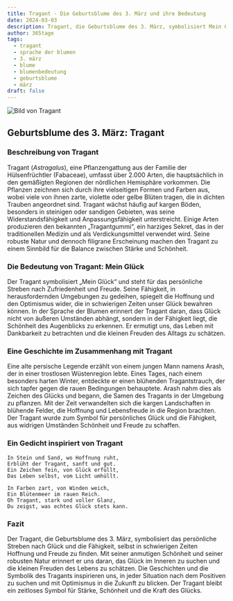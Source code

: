 ```yaml
---
title: Tragant - Die Geburtsblume des 3. März und ihre Bedeutung
date: 2024-03-03
description: Tragant, die Geburtsblume des 3. März, symbolisiert Mein Glück. Erfahre mehr über ihre Geschichte, Bedeutung und Symbolik in der Sprache der Blumen.
author: 365tage
tags:
  - tragant
  - sprache der blumen
  - 3. märz
  - blume
  - blumenbedeutung
  - geburtsblume
  - märz
draft: false
---
```


![Bild von Tragant](https://cdn.pixabay.com/photo/2020/05/31/17/13/astragalus-5243367_640.jpg#center)


## Geburtsblume des 3. März: Tragant

### Beschreibung von Tragant

Tragant (_Astragalus_), eine Pflanzengattung aus der Familie der Hülsenfrüchtler (Fabaceae), umfasst über 2.000 Arten, die hauptsächlich in den gemäßigten Regionen der nördlichen Hemisphäre vorkommen. Die Pflanzen zeichnen sich durch ihre vielseitigen Formen und Farben aus, wobei viele von ihnen zarte, violette oder gelbe Blüten tragen, die in dichten Trauben angeordnet sind. Tragant wächst häufig auf kargen Böden, besonders in steinigen oder sandigen Gebieten, was seine Widerstandsfähigkeit und Anpassungsfähigkeit unterstreicht. Einige Arten produzieren den bekannten „Tragantgummi“, ein harziges Sekret, das in der traditionellen Medizin und als Verdickungsmittel verwendet wird. Seine robuste Natur und dennoch filigrane Erscheinung machen den Tragant zu einem Sinnbild für die Balance zwischen Stärke und Schönheit.

### Die Bedeutung von Tragant: Mein Glück

Der Tragant symbolisiert „Mein Glück“ und steht für das persönliche Streben nach Zufriedenheit und Freude. Seine Fähigkeit, in herausfordernden Umgebungen zu gedeihen, spiegelt die Hoffnung und den Optimismus wider, die in schwierigen Zeiten unser Glück bewahren können. In der Sprache der Blumen erinnert der Tragant daran, dass Glück nicht von äußeren Umständen abhängt, sondern in der Fähigkeit liegt, die Schönheit des Augenblicks zu erkennen. Er ermutigt uns, das Leben mit Dankbarkeit zu betrachten und die kleinen Freuden des Alltags zu schätzen.

### Eine Geschichte im Zusammenhang mit Tragant

Eine alte persische Legende erzählt von einem jungen Mann namens Arash, der in einer trostlosen Wüstenregion lebte. Eines Tages, nach einem besonders harten Winter, entdeckte er einen blühenden Tragantstrauch, der sich tapfer gegen die rauen Bedingungen behauptete. Arash nahm dies als Zeichen des Glücks und begann, die Samen des Tragants in der Umgebung zu pflanzen. Mit der Zeit verwandelten sich die kargen Landschaften in blühende Felder, die Hoffnung und Lebensfreude in die Region brachten. Der Tragant wurde zum Symbol für persönliches Glück und die Fähigkeit, aus widrigen Umständen Schönheit und Freude zu schaffen.

### Ein Gedicht inspiriert von Tragant

```
In Stein und Sand, wo Hoffnung ruht,  
Erblüht der Tragant, sanft und gut.  
Ein Zeichen fein, von Glück erfüllt,  
Das Leben selbst, vom Licht umhüllt.  

In Farben zart, von Winden weich,  
Ein Blütenmeer im rauen Reich.  
Oh Tragant, stark und voller Glanz,  
Du zeigst, was echtes Glück stets kann.  
```

### Fazit

Der Tragant, die Geburtsblume des 3. März, symbolisiert das persönliche Streben nach Glück und die Fähigkeit, selbst in schwierigen Zeiten Hoffnung und Freude zu finden. Mit seiner anmutigen Schönheit und seiner robusten Natur erinnert er uns daran, das Glück im Inneren zu suchen und die kleinen Freuden des Lebens zu schätzen. Die Geschichten und die Symbolik des Tragants inspirieren uns, in jeder Situation nach dem Positiven zu suchen und mit Optimismus in die Zukunft zu blicken. Der Tragant bleibt ein zeitloses Symbol für Stärke, Schönheit und die Kraft des Glücks.